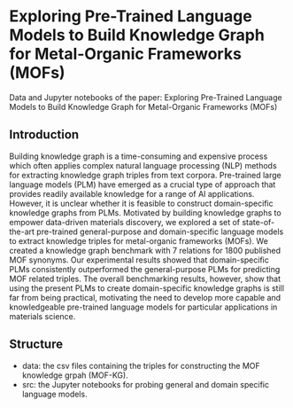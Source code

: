 # Exploring Pre-Trained Language Models to Build Knowledge Graph for Metal-Organic Frameworks (MOFs)
Data and Jupyter notebooks of the paper: Exploring Pre-Trained Language Models to Build
Knowledge Graph for Metal-Organic Frameworks (MOFs)

## Introduction
Building knowledge graph is a time-consuming and expensive process which often applies complex natural language processing (NLP) methods for extracting knowledge graph triples from text corpora. Pre-trained large language models (PLM) have emerged as a crucial type of approach that provides readily available knowledge for a range of AI applications. However, it is unclear whether it is feasible to construct domain-specific knowledge graphs from PLMs. Motivated by  building knowledge graphs to empower data-driven materials discovery, we explored a set of state-of-the-art pre-trained general-purpose and domain-specific language models to extract knowledge triples for metal-organic frameworks (MOFs). We created a knowledge graph benchmark with 7 relations for 1800 published MOF synonyms. Our experimental results showed that domain-specific PLMs consistently outperformed the general-purpose PLMs for predicting MOF related triples. The overall benchmarking results, however, show that using the present PLMs to create domain-specific knowledge graphs is still far from being practical, motivating the need to develop more capable and knowledgeable pre-trained 
language models for particular applications in materials science.

## Structure
- data: the csv files containing the triples for constructing the MOF knowledge grpah (MOF-KG).
- src: the Jupyter notebooks for probing general and domain specific language models. 
